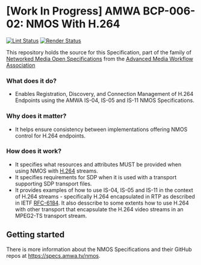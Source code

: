# \[Work In Progress\] AMWA BCP-006-02: NMOS With H.264

[![Lint Status](https://github.com/AMWA-TV/bcp-006-02/workflows/Lint/badge.svg)](https://github.com/AMWA-TV/bcp-006-02/actions?query=workflow%3ALint)
[![Render Status](https://github.com/AMWA-TV/bcp-006-02/workflows/Render/badge.svg)](https://github.com/AMWA-TV/bcp-006-02/actions?query=workflow%3ARender)

This repository holds the source for this Specification, part of the family of [Networked Media Open Specifications](https://specs.amwa.tv/nmos) from the [Advanced Media Workflow Association](https://amwa.tv)

<!-- INTRO-START -->

### What does it do?

- Enables Registration, Discovery, and Connection Management of H.264 Endpoints using the AMWA IS-04, IS-05 and IS-11 NMOS Specifications.

### Why does it matter?

- It helps ensure consistency between implementations offering NMOS control for H.264 endpoints.

### How does it work?

- It specifies what resources and attributes MUST be provided when using NMOS with [H.264][] streams.
- It specifies requirements for SDP when it is used with a transport supporting SDP transport files.
- It provides examples of how to use IS-04, IS-05 and IS-11 in the context of H.264 streams - specifically H.264 encapsulated in RTP as described in IETF [RFC-6184][]. It also desscribe to some extents how to use H.264 with other transport that encapsulate the H.264 video streams in an MPEG2-TS transport stream.

<!-- INTRO-END -->

## Getting started

There is more information about the NMOS Specifications and their GitHub repos at <https://specs.amwa.tv/nmos>.

[H.264]: https://www.itu.int/rec/T-REC-H.264 "Advanced video coding for generic audiovisual services"
[RFC-6184]: https://tools.ietf.org/html/rfc6184 "RTP Payload Format for H.264 Video"
